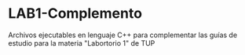 # LAB1-Complemento
 Archivos ejecutables en lenguaje C++ para complementar las guías de estudio para la materia "Labortorio 1"  de TUP
